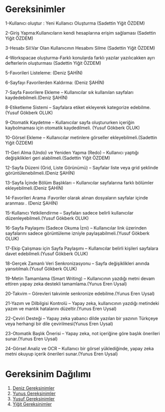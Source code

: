 # Gereksinimler	 
1-Kullanıcı oluştur : Yeni Kullanıcı Oluşturma (Sadettin Yiğit ÖZDEM)

2-Giriş Yapma:Kullanıcıların kendi hesaplarına erişim sağlaması (Sadettin Yiğit ÖZDEM)

3-Hesabı Sil:Var Olan Kullanıcının Hesabını Silme (Sadettin Yiğit ÖZDEM)

4-Workspacae oluşturma-Farklı konularda farklı yazılar yazılıcakken ayrı defterlerin oluşturması (Sadettin Yiğit ÖZDEM)

5-Favorileri Listeleme: (Deniz ŞAHİN)

6-Sayfayı Favorilerden Kaldırma: (Deniz ŞAHİN)

7-Sayfa Favorilere Ekleme – Kullanıcılar sık kullanılan sayfaları kaydedebilmeli.(Deniz ŞAHİN)

8-Etiketleme Sistemi – Sayfalara etiket ekleyerek kategorize edebilme. (Yusuf Gökberk OLUK)

9-Otomatik Kaydetme – Kullanıcılar sayfa oluştururken içeriğin kaybolmaması için otomatik kaydedilmeli. (Yusuf Gökberk OLUK)

10-Görsel Ekleme – Kullanıcılar metinlere görseller ekleyebilmeli.(Sadettin Yiğit ÖZDEM)

11-Geri Alma (Undo) ve Yeniden Yapma (Redo) – Kullanıcı yaptığı değişiklikleri geri alabilmeli.(Sadettin Yiğit ÖZDEM)

12-Sayfa Düzeni (Grid, Liste Görünümü) – Sayfalar liste veya grid şeklinde görüntülenebilmeli.(Deniz ŞAHİN)

13-Sayfa İçinde Bölüm Başlıkları – Kullanıcılar sayfalarına farklı bölümler ekleyebilmeli.(Deniz ŞAHİN)

14-Favorileri Arama :Favoriler olarak alınan dosyaların sayfalar içinde aranması . (Deniz ŞAHİN)

15-Kullanıcı Yetkilendirme – Sayfaları sadece belirli kullanıcılar düzenleyebilmeli.(Yusuf Gökberk OLUK)

16-Sayfa Paylaşımı (Sadece Okuma İzni) – Kullanıcılar link üzerinden sayfalarını sadece görüntüleme izniyle paylaşabilmeli.(Yusuf Gökberk OLUK)

17-Ekip Çalışması için Sayfa Paylaşımı – Kullanıcılar belirli kişileri sayfalara davet edebilmeli.(Yusuf Gökberk OLUK)

18-Gerçek Zamanlı Veri Senkronizasyonu – Sayfa değişiklikleri anında yansıtılmalı.(Yusuf Gökberk OLUK)

19-Metin Tamamlama (Smart Writing) – Kullanıcının yazdığı metni devam ettiren yapay zeka destekli tamamlama.(Yunus Eren Uysal)

20-Takvim  – Görevleri takvimle senkronize edebilme.(Yunus Eren Uysal)

21-Yazım ve Dilbilgisi Kontrolü – Yapay zeka, kullanıcının yazdığı metindeki yazım ve mantık hatalarını düzeltir.(Yunus Eren Uysal)

22-Çeviri Desteği – Yapay zeka yabancı dilde yazılan bir yazının Türkçeye veya herhangi bir dile çevirilmesi(Yunus Eren Uysal)

23-Otomatik Başlık Önerisi – Yapay zeka, not içeriğine göre başlık önerileri sunar.(Yunus Eren Uysal)

24-Görsel Analiz ve OCR – Kullanıcı bir görsel yüklediğinde, yapay zeka metni okuyup içerik önerileri sunar.(Yunus Eren Uysal)

# Gereksinim Dağılımı
1. [Deniz Gereksinimler](DenizGereksinimler.md) 
2. [Yunus Gereksinimler](YunusGereksinimler.md)
3. [Yusuf Gereksinimler](YusufGereksinimler.md)
4. [Yiğit Gereksinimler](YigitGereksinimler.md)
